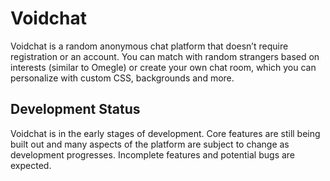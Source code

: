# Voidchat

Voidchat is a random anonymous chat platform that doesn’t require registration or an account. You can match with random strangers based on interests (similar to Omegle) or create your own chat room, which you can personalize with custom CSS, backgrounds and more.

## Development Status

Voidchat is in the early stages of development. Core features are still being built out and many aspects of the platform are subject to change as development progresses. Incomplete features and potential bugs are expected.
